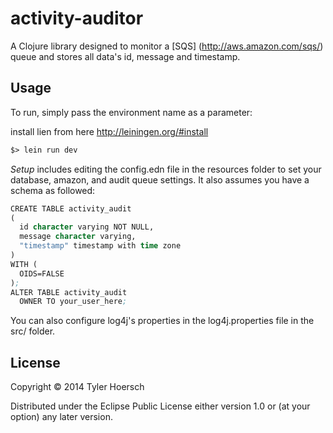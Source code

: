 # activity-auditor

A Clojure library designed to monitor a [SQS] (http://aws.amazon.com/sqs/) queue and stores all data's id, message and timestamp.

## Usage

To run, simply pass the environment name as a parameter:

install lien from here http://leiningen.org/#install

```el
$> lein run dev
```

*Setup* includes editing the config.edn file in the resources folder to set your database, amazon, and audit queue settings.  It also assumes you have a schema as followed:

```el
CREATE TABLE activity_audit
(
  id character varying NOT NULL,
  message character varying,
  "timestamp" timestamp with time zone
)
WITH (
  OIDS=FALSE
);
ALTER TABLE activity_audit
  OWNER TO your_user_here;

```

You can also configure log4j's properties in the log4j.properties file in the src/ folder.

## License

Copyright © 2014 Tyler Hoersch

Distributed under the Eclipse Public License either version 1.0 or (at
your option) any later version.

